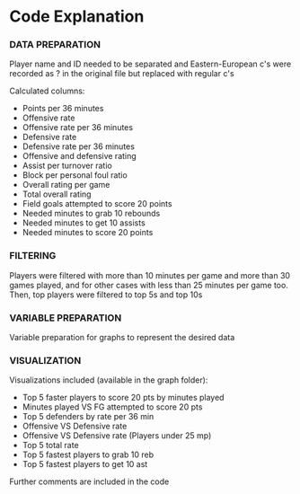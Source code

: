 # Code Explanation

### DATA PREPARATION
Player name and ID needed to be separated and Eastern-European c's were recorded as ? in the original file but replaced with regular c's

Calculated columns:
- Points per 36 minutes
- Offensive rate
- Offensive rate per 36 minutes
- Defensive rate
- Defensive rate per 36 minutes
- Offensive and defensive rating
- Assist per turnover ratio
- Block per personal foul ratio
- Overall rating per game
- Total overall rating
- Field goals attempted to score 20 points
- Needed minutes to grab 10 rebounds
- Needed minutes to get 10 assists
- Needed minutes to score 20 points

### FILTERING
Players were filtered with more than 10 minutes per game and more than 30 games played, and for other cases with less than 25 minutes per game too. Then, top players were filtered to top 5s and top 10s

### VARIABLE PREPARATION
Variable preparation for graphs to represent the desired data 

### VISUALIZATION

Visualizations included (available in the graph folder):
- Top 5 faster players to score 20 pts by minutes played
- Minutes played VS FG attempted to score 20 pts
- Top 5 defenders by rate per 36 min
- Offensive VS Defensive rate
- Offensive VS Defensive rate (Players under 25 mp)
- Top 5 total rate
- Top 5 fastest players to grab 10 reb
- Top 5 fastest players to get 10 ast

Further comments are included in the code
